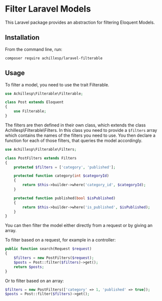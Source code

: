 # Filter Laravel Models

This Laravel package provides an abstraction for filtering Eloquent Models.

## Installation

From the command line, run:

```
composer require achillesp/laravel-filterable
```

## Usage

To filter a model, you need to use the trait Filterable.

```php
use Achillesp\Filterable\Filterable;

class Post extends Eloquent
{
    use Filterable;
}
```

The filters are then defined in their own class, which extends the class Achillesp\Filterable\Filters.
In this class you need to provide a `$filters` array which contains the names of the filters you need to use.
You then declare a function for each of those filters, that queries the model accordingly.

```php
use Achillesp\Filterable\Filters;

class PostFilters extends Filters
{
    protected $filters = ['category', 'published'];

    protected function category(int $categoryId)
    {
        return $this->builder->where('category_id', $categoryId);
    }

    protected function published(bool $isPublished)
    {
        return $this->builder->where('is_published', $isPublished);
    }
}
```

You can then filter the model either directly from a request or by giving an array.

To filter based on a request, for example in a controller:

```php
public function search(Request $request)
{
    $filters = new PostFilters($request);
    $posts = Post::filter($filters)->get();
    return $posts;
}
```

Or to filter based on an array:

```php
$filters = new PostFilters(['category' => 1, 'published' => true]);
$posts = Post::filter($filters)->get();
```


